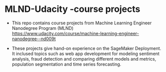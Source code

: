 # MLND-Udacity -course projects

- This repo contains course projects from Machine Learning Engineer Nanodegree Program (MLND) 
https://www.udacity.com/course/machine-learning-engineer-nanodegree--nd009t

- These projects give hand-on experience on the SageMaker Deployment. It inclused topics such as web app development for modeling sentiment analysis, fraud detection and comparing different models and metrics, population segmentation and time series forecasting. 
